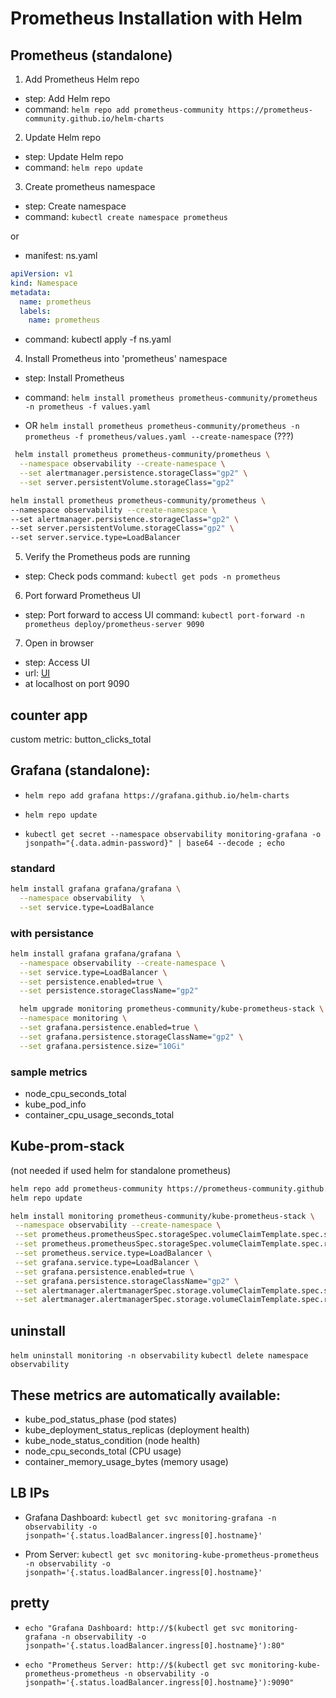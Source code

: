 
# Prometheus Installation with Helm 

## Prometheus (standalone)

1) Add Prometheus Helm repo 
- step: Add Helm repo
- command: ```helm repo add prometheus-community https://prometheus-community.github.io/helm-charts```

2) Update Helm repo 
- step: Update Helm repo
 - command: ```helm repo update``` 

3) Create prometheus namespace 
- step: Create namespace
- command: ```kubectl create namespace prometheus``` 

or 

- manifest: ns.yaml 
```yaml
apiVersion: v1
kind: Namespace
metadata:
  name: prometheus
  labels:
    name: prometheus
```

- command: kubectl apply -f ns.yaml

4) Install Prometheus into 'prometheus' namespace 
- step: Install Prometheus
 - command: ```helm install prometheus prometheus-community/prometheus -n prometheus -f values.yaml```

 - OR ```helm install prometheus prometheus-community/prometheus -n prometheus -f prometheus/values.yaml --create-namespace``` (???)


```bash
 helm install prometheus prometheus-community/prometheus \
  --namespace observability --create-namespace \
  --set alertmanager.persistence.storageClass="gp2" \
  --set server.persistentVolume.storageClass="gp2"
  ```

  ```bash
  helm install prometheus prometheus-community/prometheus \
  --namespace observability --create-namespace \
  --set alertmanager.persistence.storageClass="gp2" \
  --set server.persistentVolume.storageClass="gp2" \
  --set server.service.type=LoadBalancer
  ```

5) Verify the Prometheus pods are running 
- step: Check pods
  command: ```kubectl get pods -n prometheus``` 

6) Port forward Prometheus UI 
- step: Port forward to access UI
  command: ```kubectl port-forward -n prometheus deploy/prometheus-server 9090``` 

7) Open in browser 
- step: Access UI
- url: [UI](http://localhost:9090)
- at localhost on port 9090

## counter app
custom metric: button_clicks_total

## Grafana (standalone):

- ```helm repo add grafana https://grafana.github.io/helm-charts```
- ```helm repo update```

- ```kubectl get secret --namespace observability monitoring-grafana -o jsonpath="{.data.admin-password}" | base64 --decode ; echo```

### standard
```bash
helm install grafana grafana/grafana \
  --namespace observability  \
  --set service.type=LoadBalance
  ```

### with persistance 
```bash
helm install grafana grafana/grafana \
  --namespace observability --create-namespace \
  --set service.type=LoadBalancer \
  --set persistence.enabled=true \
  --set persistence.storageClassName="gp2"
  ```

```bash
  helm upgrade monitoring prometheus-community/kube-prometheus-stack \
  --namespace monitoring \
  --set grafana.persistence.enabled=true \
  --set grafana.persistence.storageClassName="gp2" \
  --set grafana.persistence.size="10Gi"
  ```

  ### sample metrics
 - node_cpu_seconds_total
 - kube_pod_info
 - container_cpu_usage_seconds_total


 ## Kube-prom-stack
 (not needed if used helm for standalone prometheus)
```bash
helm repo add prometheus-community https://prometheus-community.github.io/helm-charts
helm repo update
```


```bash
helm install monitoring prometheus-community/kube-prometheus-stack \
 --namespace observability --create-namespace \
 --set prometheus.prometheusSpec.storageSpec.volumeClaimTemplate.spec.storageClassName="gp2" \
 --set prometheus.prometheusSpec.storageSpec.volumeClaimTemplate.spec.resources.requests.storage="50Gi" \
 --set prometheus.service.type=LoadBalancer \
 --set grafana.service.type=LoadBalancer \
 --set grafana.persistence.enabled=true \
 --set grafana.persistence.storageClassName="gp2" \
 --set alertmanager.alertmanagerSpec.storage.volumeClaimTemplate.spec.storageClassName="gp2" \
 --set alertmanager.alertmanagerSpec.storage.volumeClaimTemplate.spec.resources.requests.storage="10Gi"
 ```

## uninstall
```helm uninstall monitoring -n observability```
```kubectl delete namespace observability```

## These metrics are automatically available:
- kube_pod_status_phase (pod states)
- kube_deployment_status_replicas (deployment health)
- kube_node_status_condition (node health)
- node_cpu_seconds_total (CPU usage)
- container_memory_usage_bytes (memory usage)

## LB IPs
- Grafana Dashboard: ```kubectl get svc monitoring-grafana -n observability -o jsonpath='{.status.loadBalancer.ingress[0].hostname}'```

- Prom Server: ```kubectl get svc monitoring-kube-prometheus-prometheus -n observability -o jsonpath='{.status.loadBalancer.ingress[0].hostname}'```

## pretty
- ```echo "Grafana Dashboard: http://$(kubectl get svc monitoring-grafana -n observability -o jsonpath='{.status.loadBalancer.ingress[0].hostname}'):80"```

- ```echo "Prometheus Server: http://$(kubectl get svc monitoring-kube-prometheus-prometheus -n observability -o jsonpath='{.status.loadBalancer.ingress[0].hostname}'):9090"```